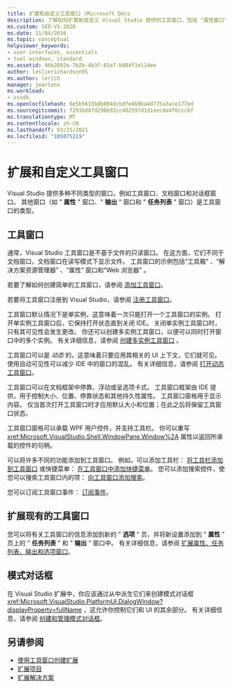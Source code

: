 ```yaml
---
title: 扩展和自定义工具窗口 |Microsoft Docs
description: 了解如何扩展和自定义 Visual Studio 提供的工具窗口，包括 "属性窗口"、"输出" 窗口和 "任务列表" 窗口。
ms.custom: SEO-VS-2020
ms.date: 11/04/2016
ms.topic: conceptual
helpviewer_keywords:
- user interfaces, essentials
- tool windows, standard
ms.assetid: 46b2892e-7b2b-4b3f-83a7-b884f1e114ee
author: leslierichardson95
ms.author: lerich
manager: jmartens
ms.workload:
- vssdk
ms.openlocfilehash: 6e5b5615b8b004dcbdfe860ba4d775a3ace177ed
ms.sourcegitcommit: f2916d8fd296b92cc402597d1d1eecda4f6cccbf
ms.translationtype: MT
ms.contentlocale: zh-CN
ms.lasthandoff: 03/25/2021
ms.locfileid: "105075219"
---
```

# <a name="extend-and-customize-tool-windows"></a>扩展和自定义工具窗口
Visual Studio 提供多种不同类型的窗口，例如工具窗口、文档窗口和对话框窗口。 其他窗口（如 " **属性** " 窗口、" **输出** " 窗口和 " **任务列表** " 窗口）是工具窗口的类型。

## <a name="tool-windows"></a>工具窗口
 通常，Visual Studio 工具窗口是不基于文件的只读窗口。 在这方面，它们不同于文档窗口，文档窗口在读写模式下显示文件。 工具窗口的示例包括“工具箱” 、“解决方案资源管理器” 、“属性”  窗口和“Web 浏览器”  。

 若要了解如何创建简单的工具窗口，请参阅 [添加工具窗口](../extensibility/adding-a-tool-window.md)。

 若要将工具窗口注册到 Visual Studio，请参阅 [注册工具窗口](../extensibility/registering-a-tool-window.md)。

 工具窗口默认情况下是单实例，这意味着一次只能打开一个工具窗口的实例。 打开单实例工具窗口后，它保持打开状态直到关闭 IDE。 关闭单实例工具窗口时，只有其可见性会发生更改。 你还可以创建多实例工具窗口，以便可以同时打开窗口中的多个实例。 有关详细信息，请参阅 [创建多实例工具窗口](../extensibility/creating-a-multi-instance-tool-window.md) 。

 工具窗口可以是 *动态* 的，这意味着只要应用其相关的 UI 上下文，它们就可见。 使用自动可见性可以减少 IDE 中的窗口的混乱。 有关详细信息，请参阅 [打开动态工具窗口](../extensibility/opening-a-dynamic-tool-window.md)。

 工具窗口可以在文档框架中停靠、浮动或呈选项卡式。 工具窗口框架由 IDE 提供，用于控制大小、位置、停靠状态和其他持久性属性。 工具窗口窗格用于显示内容。 仅当首次打开工具窗口时才应用默认大小和位置；在此之后将保留工具窗口状态。

 工具窗口窗格可以承载 WPF 用户控件，并支持工具栏。 你可以重写 <xref:Microsoft.VisualStudio.Shell.WindowPane.Window%2A> 属性以返回所承载的控件的句柄。

 可以将许多不同的功能添加到工具窗口。 例如，可以添加工具栏： [将工具栏添加到工具窗口](../extensibility/adding-a-toolbar-to-a-tool-window.md) 或快捷菜单： [在工具窗口中添加快捷菜单](../extensibility/adding-a-shortcut-menu-in-a-tool-window.md)。 您可以添加搜索控件，使您可以搜索工具窗口内的项： [向工具窗口添加搜索](../extensibility/adding-search-to-a-tool-window.md)。

 您可以订阅工具窗口事件： [订阅事件](../extensibility/subscribing-to-an-event.md)。

## <a name="extend-existing-tool-windows"></a>扩展现有的工具窗口
 您可以将有关工具窗口的信息添加到新的 " **选项** " 页，并将新设置添加到 " **属性** " 页上的 " **任务列表** " 和 " **输出** " 窗口中。 有关详细信息，请参阅 [扩展属性、任务列表、输出和选项窗口](../extensibility/extending-the-properties-task-list-output-and-options-windows.md)。

## <a name="modal-dialog-boxes"></a>模式对话框
 在 Visual Studio 扩展中，你应该通过从中派生它们来创建模式对话框 <xref:Microsoft.VisualStudio.PlatformUI.DialogWindow?displayProperty=fullName> ，这允许你控制它们和 UI 的其余部分。 有关详细信息，请参阅 [创建和管理模式对话框](../extensibility/creating-and-managing-modal-dialog-boxes.md)。

## <a name="see-also"></a>另请参阅
- [使用工具窗口创建扩展](../extensibility/creating-an-extension-with-a-tool-window.md)
- [扩展项目](../extensibility/extending-projects.md)
- [扩展解决方案](../extensibility/extending-solutions.md)
